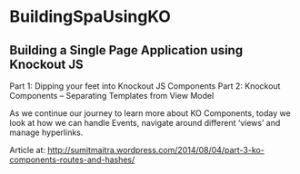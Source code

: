 BuildingSpaUsingKO
==================

Building a Single Page Application using Knockout JS
----------------------------------------------------

Part 1: Dipping your feet into Knockout JS Components
Part 2: Knockout Components – Separating Templates from View Model 

As we continue our journey to learn more about KO Components, today we look at how we can handle Events, navigate around different ‘views’ and manage hyperlinks.

Article at: http://sumitmaitra.wordpress.com/2014/08/04/part-3-ko-components-routes-and-hashes/
